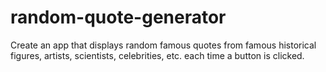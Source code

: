 # random-quote-generator
 Create an app that displays random famous quotes from famous historical figures, artists, scientists, celebrities, etc. each time a button is clicked. 
